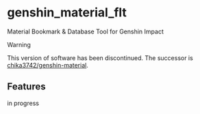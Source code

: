 # genshin_material_flt

Material Bookmark & Database Tool for Genshin Impact

> [!Warning]
> This version of software has been discontinued. The successor is [chika3742/genshin-material](https://github.com/chika3742/genshin-material).

## Features

in progress
